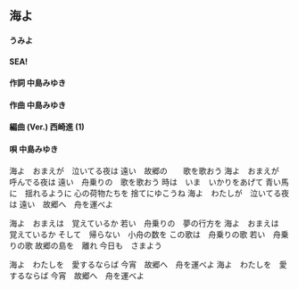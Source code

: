 ## 海よ
#### うみよ
#### SEA!


#### 作詞        中島みゆき
#### 作曲        中島みゆき
#### 編曲 (Ver.) 西崎進 (1)
#### 唄          中島みゆき


海よ　おまえが　泣いてる夜は
遠い　故郷の　　歌を歌おう
海よ　おまえが　呼んでる夜は
遠い　舟乗りの　歌を歌おう
時は　いま　いかりをあげて
青い馬に　揺れるように
心の荷物たちを
捨てにゆこうね
海よ　わたしが　泣いてる夜は
遠い　故郷へ　舟を運べよ


海よ　おまえは　覚えているか
若い　舟乗りの　夢の行方を
海よ　おまえは　覚えているか
そして　帰らない　小舟の数を
この歌は　舟乗りの歌
若い　舟乗りの歌
故郷の島を　離れ
今日も　さまよう

海よ　わたしを　愛するならば
今宵　故郷へ　舟を運べよ
海よ　わたしを　愛するならば
今宵　故郷へ　舟を運べよ
